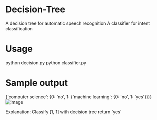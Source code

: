 # Decision-Tree
A decision tree for automatic speech recognition
A classifier for intent classification

# Usage
python decision.py
python classifier.py

# Sample output
{'computer science': {0: 'no', 1: {'machine learning': {0: 'no', 1: 'yes'}}}}
![image](https://github.com/muh005/Decision-Tree/blob/master/Figure_1.png)

Explanation: Classify [1, 1] with decision tree return 'yes'
